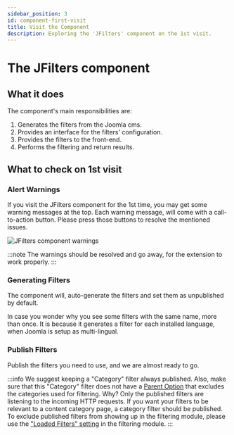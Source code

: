 ```yaml
---
sidebar_position: 3
id: component-first-visit
title: Visit the Component
description: Exploring the 'JFilters' component on the 1st visit.
---
```


# The JFilters component

## What it does
The component's main responsibilities are:
1. Generates the filters from the Joomla cms.
2. Provides an interface for the filters' configuration.
3. Provides the filters to the front-end.
4. Performs the filtering and return results.

## What to check on 1st visit

### Alert Warnings
If you visit the JFilters component for the 1st time, you may get some warning messages at the top. 
Each warning message, will come with a call-to-action button. Please press those buttons to resolve the mentioned issues.

![JFilters component warnings](/img/getting-started/component-warnings.png)

:::note
The warnings should be resolved and go away, for the extension to work properly.
:::

### Generating Filters
The component will, auto-generate the filters and set them as unpublished by default.

In case you wonder why you see some filters with the same name, more than once. 
It is because it generates a filter for each installed language, when Joomla is setup as multi-lingual.

### Publish Filters
Publish the filters you need to use, and we are almost ready to go.

:::info
We suggest keeping a "Category" filter always published. Also, make sure that this "Category" filter does not have a [Parent Option](https://docs.blue-coder.com/jfilters/component/filter-config/tree#parent-option) that excludes the categories used for filtering.
Why? Only the published filters are listening to the incoming HTTP requests. If you want your filters to be relevant to a content category page, a category filter should be published.
To exclude published filters from showing up in the filtering module, please use the ["Loaded Filters" setting](https://docs.blue-coder.com/jfilters/getting-started/filtering-module#setup) in the filtering module.
:::

